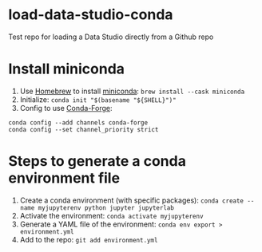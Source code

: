 # load-data-studio-conda
Test repo for loading a Data Studio directly from a Github repo

# Install miniconda

1. Use [Homebrew](https://brew.sh/) to install [miniconda](https://formulae.brew.sh/cask/miniconda): `brew install --cask miniconda`
2. Initialize: `conda init "$(basename "${SHELL}")"`
3. Config to use [Conda-Forge](https://conda-forge.org/):

  ```
  conda config --add channels conda-forge
  conda config --set channel_priority strict
  ```

# Steps to generate a conda environment file

1. Create a conda environment (with specific packages): `conda create --name myjupyterenv python jupyter jupyterlab`
2. Activate the environment: `conda activate myjupyterenv`
3. Generate a YAML file of the environment: `conda env export > environment.yml`
4. Add to the repo: `git add environment.yml`
